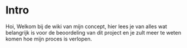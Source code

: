 # Intro

Hoi, Welkom bij de wiki van mijn concept, hier lees je van alles wat belangrijk is voor de beoordeling van dit project en je zult meer te weten komen hoe mijn proces is verlopen.